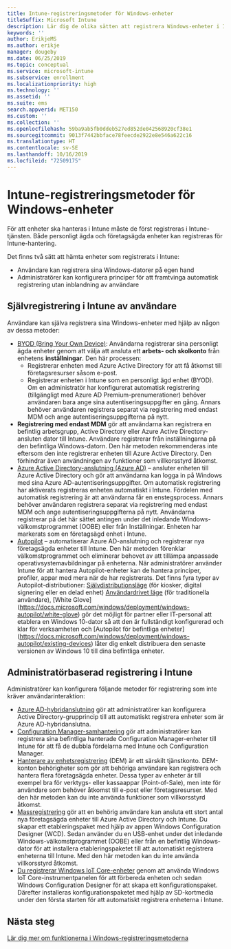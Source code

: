```yaml
---
title: Intune-registreringsmetoder för Windows-enheter
titleSuffix: Microsoft Intune
description: Lär dig de olika sätten att registrera Windows-enheter i Intune
keywords: ''
author: ErikjeMS
ms.author: erikje
manager: dougeby
ms.date: 06/25/2019
ms.topic: conceptual
ms.service: microsoft-intune
ms.subservice: enrollment
ms.localizationpriority: high
ms.technology: ''
ms.assetid: ''
ms.suite: ems
search.appverid: MET150
ms.custom: ''
ms.collection: ''
ms.openlocfilehash: 59ba9ab5fb0ddeb527ed852de042568920cf38e1
ms.sourcegitcommit: 9013f7442bbface78feecde2922e8e546a622c16
ms.translationtype: HT
ms.contentlocale: sv-SE
ms.lasthandoff: 10/16/2019
ms.locfileid: "72509175"
---
```

# <a name="intune-enrollment-methods-for-windows-devices"></a>Intune-registreringsmetoder för Windows-enheter

För att enheter ska hanteras i Intune måste de först registreras i Intune-tjänsten. Både personligt ägda och företagsägda enheter kan registreras för Intune-hantering. 

Det finns två sätt att hämta enheter som registrerats i Intune:
- Användare kan registrera sina Windows-datorer på egen hand 
- Administratörer kan konfigurera principer för att framtvinga automatisk registrering utan inblandning av användare

## <a name="user-self-enrollment-in-intune"></a>Självregistrering i Intune av användare

Användare kan själva registrera sina Windows-enheter med hjälp av någon av dessa metoder:

- [BYOD (Bring Your Own Device)](https://docs.microsoft.com/intune-user-help/enroll-windows-10-device): Användarna registrerar sina personligt ägda enheter genom att välja att ansluta ett **arbets- och skolkonto** från enhetens **inställningar**. Den här processen:
  - Registrerar enheten med Azure Active Directory för att få åtkomst till företagsresurser såsom e-post.
  - Registrerar enheten i Intune som en personligt ägd enhet (BYOD).
Om en administratör har konfigurerat automatisk registrering (tillgängligt med Azure AD Premium-prenumerationer) behöver användaren bara ange sina autentiseringsuppgifter en gång. Annars behöver användaren registrera separat via registrering med endast MDM och ange autentiseringsuppgifterna på nytt.  
- **Registrering med endast MDM** gör att användarna kan registrera en befintlig arbetsgrupp, Active Directory eller Azure Active Directory-ansluten dator till Intune. Användare registrerar från inställningarna på den befintliga Windows-datorn. Den här metoden rekommenderas inte eftersom den inte registrerar enheten till Azure Active Directory. Den förhindrar även användningen av funktioner som villkorsstyrd åtkomst.
- [Azure Active Directory-anslutning (Azure AD)](https://docs.microsoft.com/azure/active-directory/user-help/user-help-join-device-on-network) – ansluter enheten till Azure Active Directory och gör att användarna kan logga in på Windows med sina Azure AD-autentiseringsuppgifter. Om automatisk registrering har aktiverats registreras enheten automatiskt i Intune. Fördelen med automatisk registrering är att användarna får en enstegsprocess. Annars behöver användaren registrera separat via registrering med endast MDM och ange autentiseringsuppgifterna på nytt. Användarna registrerar på det här sättet antingen under det inledande Windows-välkomstprogrammet (OOBE) eller från Inställningar. Enheten har markerats som en företagsägd enhet i Intune.
- [Autopilot](enrollment-autopilot.md) – automatiserar Azure AD-anslutning och registrerar nya företagsägda enheter till Intune. Den här metoden förenklar välkomstprogrammet och eliminerar behovet av att tillämpa anpassade operativsystemavbildningar på enheterna. När administratörer använder Intune för att hantera Autopilot-enheter kan de hantera principer, profiler, appar med mera när de har registrerats.  Det finns fyra typer av Autopilot-distributioner: [Självdistributionsläge](https://docs.microsoft.com/windows/deployment/windows-autopilot/self-deploying) (för kiosker, digital signering eller en delad enhet) [Användardrivet läge](https://docs.microsoft.com/windows/deployment/windows-autopilot/user-driven) (för traditionella användare), [White Glove] (https://docs.microsoft.com/windows/deployment/windows-autopilot/white-glove) gör det möjligt för partner eller IT-personal att etablera en Windows 10-dator så att den är fullständigt konfigurerad och klar för verksamheten och [Autopilot för befintliga enheter] (https://docs.microsoft.com/windows/deployment/windows-autopilot/existing-devices) låter dig enkelt distribuera den senaste versionen av Windows 10 till dina befintliga enheter.

## <a name="administrator-based-enrollment-in-intune"></a>Administratörbaserad registrering i Intune

Administratörer kan konfigurera följande metoder för registrering som inte kräver användarinteraktion:

- [Azure AD-hybridanslutning](https://docs.microsoft.com/windows/client-management/mdm/enroll-a-windows-10-device-automatically-using-group-policy) gör att administratörer kan konfigurera Active Directory-grupprincip till att automatiskt registrera enheter som är Azure AD-hybridanslutna. 
- [Configuration Manager-samhantering](https://docs.microsoft.com/sccm/comanage/overview) gör att administratörer kan registrera sina befintliga hanterade Configuration Manager-enheter till Intune för att få de dubbla fördelarna med Intune och Configuration Manager. 
- [Hanterare av enhetsregistrering](device-enrollment-manager-enroll.md) (DEM) är ett särskilt tjänstkonto. DEM-konton behörigheter som gör att behöriga användare kan registrera och hantera flera företagsägda enheter. Dessa typer av enheter är till exempel bra för verktygs- eller kassaappar (Point-of-Sale), men inte för användare som behöver åtkomst till e-post eller företagsresurser. Med den här metoden kan du inte använda funktioner som villkorsstyrd åtkomst. 
- [Massregistrering](../windows-bulk-enroll.md) gör att en behörig användare kan ansluta ett stort antal nya företagsägda enheter till Azure Active Directory och Intune. Du skapar ett etableringspaket med hjälp av appen Windows Configuration Designer (WCD). Sedan använder du en USB-enhet under det inledande Windows-välkomstprogrammet (OOBE) eller från en befintlig Windows-dator för att installera etableringspaketet till att automatiskt registrera enheterna till Intune. Med den här metoden kan du inte använda villkorsstyrd åtkomst. 
- [Du registrerar Windows IoT Core-enheter](https://docs.microsoft.com/windows/iot-core/manage-your-device/intunedeviceenrollment) genom att använda Windows IoT Core-instrumentpanelen för att förbereda enheten och sedan Windows Configuration Designer för att skapa ett konfigurationspaket. Därefter installeras konfigurationspaketet med hjälp av SD-kortmedia under den första starten för att automatiskt registrera enheterna i Intune.

## <a name="next-steps"></a>Nästa steg

[Lär dig mer om funktionerna i Windows-registreringsmetoderna](enrollment-method-capab.md)
